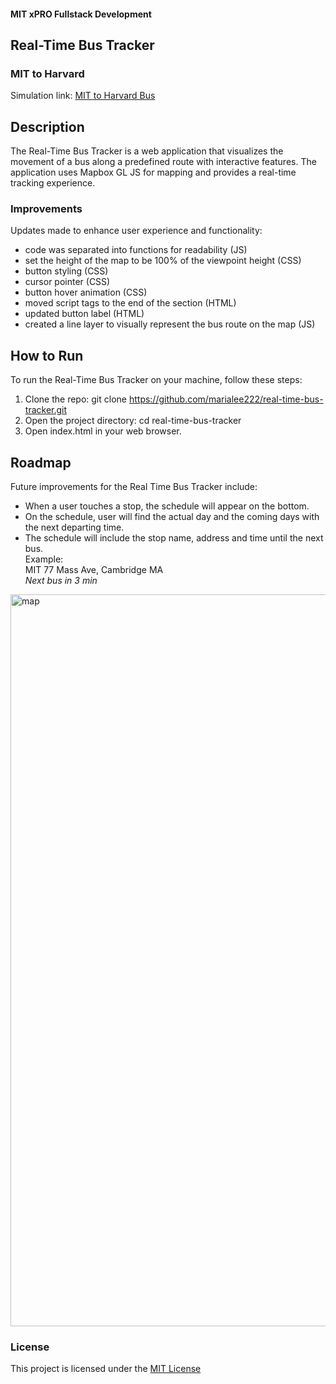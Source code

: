 #### MIT xPRO Fullstack Development
## Real-Time Bus Tracker
### MIT to Harvard
Simulation link: [MIT to Harvard Bus](https://marialee222.github.io/real-time-bus-tracker/)

## Description
The Real-Time Bus Tracker is a web application that visualizes the movement of a bus along a predefined route with interactive features. The application uses Mapbox GL JS for mapping and provides a real-time tracking experience. 

### Improvements
Updates made to enhance user experience and functionality:
- code was separated into functions for readability (JS)
- set the height of the map to be 100% of the viewpoint height (CSS)
- button styling (CSS)
- cursor pointer (CSS)
- button hover animation (CSS)
- moved script tags to the end of the <body> section (HTML)
- updated button label (HTML)
- created a line layer to visually represent the bus route on the map (JS)


## How to Run
To run the Real-Time Bus Tracker on your machine, follow these steps:
1. Clone the repo: git clone https://github.com/marialee222/real-time-bus-tracker.git
2. Open the project directory: cd real-time-bus-tracker
3. Open index.html in your web browser.

## Roadmap
Future improvements for the Real Time Bus Tracker include:
- When a user touches a stop, the schedule will appear on the bottom.
- On the schedule, user will find the actual day and the coming days with the next departing time.
- The schedule will include the stop name, address and time until the next bus.</br>
	Example:  
	MIT
	77 Mass Ave, Cambridge MA</br>
  	<i>Next bus in 3 min</i>

<img width="1171" alt="map" src="https://github.com/marialee222/real-time-bus-tracker/assets/150623001/520cb71b-c20f-4761-ae63-0188a070eb49">

### License
This project is licensed under the [MIT License](https://opensource.org/licenses/MIT)

